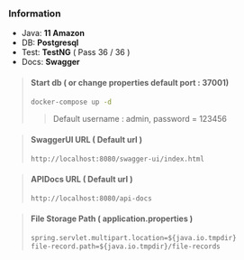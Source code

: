 
### Information

- Java: **11 Amazon**
- DB: **Postgresql**
- Test: **TestNG** ( Pass 36 / 36 )
- Docs: **Swagger**

>#### Start db ( or change properties default port : 37001)
>   ```sh
>   docker-compose up -d
>   ```
> >Default username : admin, password = 123456
> 

>#### SwaggerUI URL ( Default url )
>   ```html
>   http://localhost:8080/swagger-ui/index.html
>   ```

>#### APIDocs URL ( Default url )
>   ```html
>   http://localhost:8080/api-docs
>   ```

>#### File Storage Path ( application.properties )
>   ```html
>   spring.servlet.multipart.location=${java.io.tmpdir}
>   file-record.path=${java.io.tmpdir}/file-records
>   ```